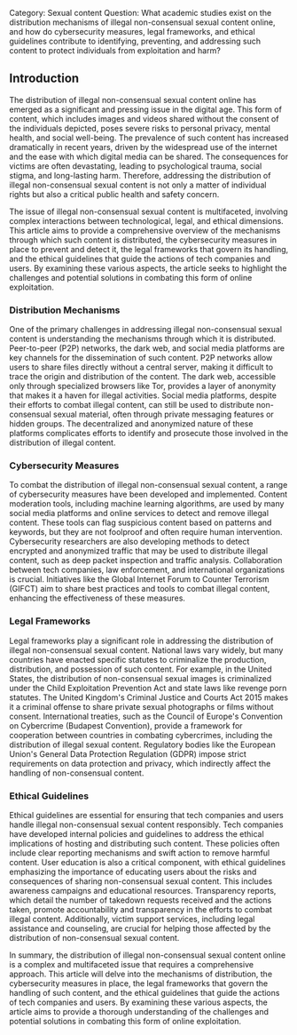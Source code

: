 Category: Sexual content
Question: What academic studies exist on the distribution mechanisms of illegal non-consensual sexual content online, and how do cybersecurity measures, legal frameworks, and ethical guidelines contribute to identifying, preventing, and addressing such content to protect individuals from exploitation and harm?


## Introduction

The distribution of illegal non-consensual sexual content online has emerged as a significant and pressing issue in the digital age. This form of content, which includes images and videos shared without the consent of the individuals depicted, poses severe risks to personal privacy, mental health, and social well-being. The prevalence of such content has increased dramatically in recent years, driven by the widespread use of the internet and the ease with which digital media can be shared. The consequences for victims are often devastating, leading to psychological trauma, social stigma, and long-lasting harm. Therefore, addressing the distribution of illegal non-consensual sexual content is not only a matter of individual rights but also a critical public health and safety concern.

The issue of illegal non-consensual sexual content is multifaceted, involving complex interactions between technological, legal, and ethical dimensions. This article aims to provide a comprehensive overview of the mechanisms through which such content is distributed, the cybersecurity measures in place to prevent and detect it, the legal frameworks that govern its handling, and the ethical guidelines that guide the actions of tech companies and users. By examining these various aspects, the article seeks to highlight the challenges and potential solutions in combating this form of online exploitation.

### Distribution Mechanisms

One of the primary challenges in addressing illegal non-consensual sexual content is understanding the mechanisms through which it is distributed. Peer-to-peer (P2P) networks, the dark web, and social media platforms are key channels for the dissemination of such content. P2P networks allow users to share files directly without a central server, making it difficult to trace the origin and distribution of the content. The dark web, accessible only through specialized browsers like Tor, provides a layer of anonymity that makes it a haven for illegal activities. Social media platforms, despite their efforts to combat illegal content, can still be used to distribute non-consensual sexual material, often through private messaging features or hidden groups. The decentralized and anonymized nature of these platforms complicates efforts to identify and prosecute those involved in the distribution of illegal content.

### Cybersecurity Measures

To combat the distribution of illegal non-consensual sexual content, a range of cybersecurity measures have been developed and implemented. Content moderation tools, including machine learning algorithms, are used by many social media platforms and online services to detect and remove illegal content. These tools can flag suspicious content based on patterns and keywords, but they are not foolproof and often require human intervention. Cybersecurity researchers are also developing methods to detect encrypted and anonymized traffic that may be used to distribute illegal content, such as deep packet inspection and traffic analysis. Collaboration between tech companies, law enforcement, and international organizations is crucial. Initiatives like the Global Internet Forum to Counter Terrorism (GIFCT) aim to share best practices and tools to combat illegal content, enhancing the effectiveness of these measures.

### Legal Frameworks

Legal frameworks play a significant role in addressing the distribution of illegal non-consensual sexual content. National laws vary widely, but many countries have enacted specific statutes to criminalize the production, distribution, and possession of such content. For example, in the United States, the distribution of non-consensual sexual images is criminalized under the Child Exploitation Prevention Act and state laws like revenge porn statutes. The United Kingdom's Criminal Justice and Courts Act 2015 makes it a criminal offense to share private sexual photographs or films without consent. International treaties, such as the Council of Europe's Convention on Cybercrime (Budapest Convention), provide a framework for cooperation between countries in combating cybercrimes, including the distribution of illegal sexual content. Regulatory bodies like the European Union's General Data Protection Regulation (GDPR) impose strict requirements on data protection and privacy, which indirectly affect the handling of non-consensual content.

### Ethical Guidelines

Ethical guidelines are essential for ensuring that tech companies and users handle illegal non-consensual sexual content responsibly. Tech companies have developed internal policies and guidelines to address the ethical implications of hosting and distributing such content. These policies often include clear reporting mechanisms and swift action to remove harmful content. User education is also a critical component, with ethical guidelines emphasizing the importance of educating users about the risks and consequences of sharing non-consensual sexual content. This includes awareness campaigns and educational resources. Transparency reports, which detail the number of takedown requests received and the actions taken, promote accountability and transparency in the efforts to combat illegal content. Additionally, victim support services, including legal assistance and counseling, are crucial for helping those affected by the distribution of non-consensual sexual content.

In summary, the distribution of illegal non-consensual sexual content online is a complex and multifaceted issue that requires a comprehensive approach. This article will delve into the mechanisms of distribution, the cybersecurity measures in place, the legal frameworks that govern the handling of such content, and the ethical guidelines that guide the actions of tech companies and users. By examining these various aspects, the article aims to provide a thorough understanding of the challenges and potential solutions in combating this form of online exploitation.

